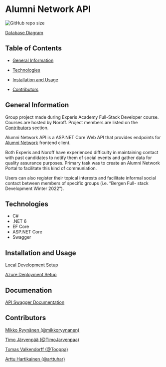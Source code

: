 # Alumni Network API

![GitHub repo size](https://img.shields.io/github/repo-size/fi-dotnet-alumni/AlumniNetworkAPI)

[Database Diagram](Documentation/alumni_database_diagram.png)

## Table of Contents

- [General Information](#general-information)

- [Technologies](#technologies)

- [Installation and Usage](#installation-and-usage)

- [Contributors](#contributors)

## General Information

Group project made during Experis Academy Full-Stack Developer course. Courses are hosted by Noroff. Project members are listed on the [Contributors](#contributors) section.

Alumni Network API is a ASP.NET Core Web API that provides endpoints for [Alumni Network](https://github.com/Tooppa/alumni-network) frontend client.

Both Experis and Noroff have experienced difficulty in maintaining contact with past candidates to notify them of social events and gather data for quality assurance purposes. Primary task was to create an Alumni Network Portal to facilitate this kind of communiation.

Users can also register their topical interests and facilitate informal social contact between members of specific groups (i.e. “Bergen Full- stack Development Winter 2022”).

## Technologies

- C#
- .NET 6
- EF Core
- ASP.NET Core
- Swagger

## Installation and Usage

[Local Development Setup](Documentation/local_development.md)

[Azure Deployment Setup](Documentation/azure_deployment.md)

## Documenation

[API Swagger Documentation](https://fi-dotnet-alumni.github.io/AlumniNetworkAPISwagger/)


## Contributors

[Mikko Ryynänen (@mikkoryynanen)](https://github.com/mikkoryynanen)

[Timo Järvenpää (@TimoJarvenpaa)](https://github.com/TimoJarvenpaa)

[Tomas Valkendorff (@Tooppa)](https://github.com/Tooppa)

[Arttu Hartikainen (@arttuhar)](https://github.com/arttuhar)
